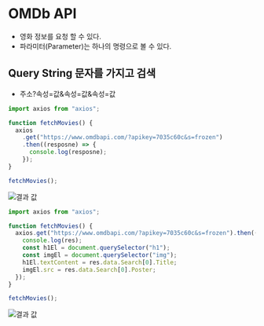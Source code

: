 # OMDb API
- 영화 정보를 요청 할 수 있다.
- 파라미터(Parameter)는 하나의 명령으로 볼 수 있다.

## Query String 문자를 가지고 검색
- 주소?속성=값&속성=값&속성=값

```javascript
import axios from "axios";

function fetchMovies() {
  axios
    .get("https://www.omdbapi.com/?apikey=7035c60c&s=frozen")
    .then((resposne) => {
      console.log(resposne);
    });
}

fetchMovies();
```
![결과 값](https://user-images.githubusercontent.com/101798682/198947831-466ce746-efad-458e-9305-977e507ace4a.png)

```javascript
import axios from "axios";

function fetchMovies() {
  axios.get("https://www.omdbapi.com/?apikey=7035c60c&s=frozen").then((res) => {
    console.log(res);
    const h1El = document.querySelector("h1");
    const imgEl = document.querySelector("img");
    h1El.textContent = res.data.Search[0].Title;
    imgEl.src = res.data.Search[0].Poster;
  });
}

fetchMovies();
```
![결과 값](https://user-images.githubusercontent.com/101798682/198948636-73818ba1-0e96-44fd-90ff-05d2c93dda88.png)

